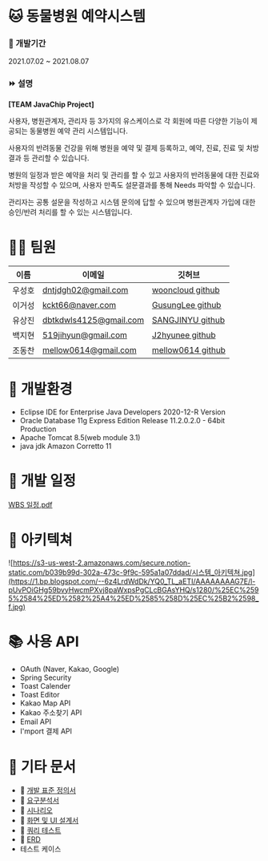 # 🐱 동물병원 예약시스템

### 📅 개발기간

2021.07.02 ~ 2021.08.07

<!-- ### 🔗 배포 링크 -->

<!-- [http://javachips.iptime.org/PetCare/](http://javachips.iptime.org/PetCare/) -->

### ⏩ 설명

**[TEAM JavaChip Project]**

사용자, 병원관계자, 관리자 등 3가지의 유스케이스로 각 회원에 따른 다양한 기능이 제공되는 동물병원 예약 관리 시스템입니다.

사용자의 반려동물 건강을 위해 병원을 예약 및 결제 등록하고, 예약, 진료, 진료 및 처방 결과 등 관리할 수 있습니다.

병원의 일정과 받은 예약을 처리 및 관리를 할 수 있고 사용자의 반려동물에 대한 진료와 처방을 작성할 수 있으며, 사용자 만족도 설문결과를 통해 Needs 파악할 수 있습니다.

관리자는 공통 설문을 작성하고 시스템 문의에 답할 수 있으며 병원관계자 가입에 대한 승인/반려 처리를 할 수 있는 시스템입니다.

# 👨‍💻 팀원


| 이름      | 이메일                 | 깃허브                                             |
|-----------|------------------------|----------------------------------------------------|
| 우성호 | [dntjdgh02@gmail.com](mailto:dntjdgh02@gmail.com)    | [wooncloud github](https://github.com/wooncloud)   |
| 이거성 | [kckt66@naver.com](mailto:kckt66@naver.com)       | [GusungLee github](https://github.com/GusungLee)   |
| 유상진 | [dbtkdwls4125@gmail.com](mailto:dbtkdwls4125@gmail.com) | [SANGJINYU github](https://github.com/SANGJINYU/)  |
| 백지현 | [519jihyun@gmail.com](mailto:519jihyun@gmail.com)    | [J2hyunee github](https://github.com/J2hyunee)     |
| 조동찬 | [mellow0614@gmail.com](mailto:mellow0614@gmail.com)   | [mellow0614 github](https://github.com/mellow0614) |

# 📔 개발환경

- Eclipse IDE for Enterprise Java Developers 2020-12-R Version
- Oracle Database 11g Express Edition Release 11.2.0.2.0 - 64bit Production
- Apache Tomcat 8.5(web module 3.1)
- java jdk Amazon Corretto 11

# 📅 개발 일정

[WBS 일정.pdf](https://drive.google.com/file/d/1ymiE3T3FlaVNAQKlP-AlnroAEyTnHUed/view?usp=sharing)

# 🏦 아키텍쳐

![https://s3-us-west-2.amazonaws.com/secure.notion-static.com/b039b99d-302a-473c-9f9c-595a1a07ddad/시스템_아키텍쳐.jpg](https://1.bp.blogspot.com/--6z4LrdWdDk/YQ0_TL_aETI/AAAAAAAAG7E/l-pUvPOiGHg59bvyHwcmPXvj8paWxpsPgCLcBGAsYHQ/s1280/%25EC%2595%2584%25ED%2582%25A4%25ED%2585%258D%25EC%25B2%2598_f.jpg)

# 📚 사용 API

- OAuth (Naver, Kakao, Google)
- Spring Security
- Toast Calender
- Toast Editor
- Kakao Map API
- Kakao 주소찾기 API
- Email API
- I'mport 결제 API

# 📃 기타 문서

- 📄 [개발 표준 정의서](https://www.notion.so/5ee91a6edaa24bfe90a20bac364bae11)
- 📄 [요구분석서](https://docs.google.com/document/d/16124ZbV_380DrzetiUFVqnpBuYltu99G4pPFp4hzY64/edit?usp=sharing)
- 📄 [시나리오](https://docs.google.com/presentation/d/12vmyEEe1XwouCh1yZLkd-SMYTABBWUimrJWy76MZuP0/edit?usp=sharing)
- 📄 [화면 및 UI 설계서](https://docs.google.com/presentation/d/15gKnlrKf_TG0kc2E9nzRu1hApr6HXll6k1XOJubkxHc/edit?usp=sharing)
- 📄 [쿼리 테스트](https://docs.google.com/spreadsheets/d/1-1IxanJA8WPOOMKxqml67BidmpgE9G0OQNzdDUbndiM/edit?usp=sharing)
- 📄 [ERD](https://www.notion.so/ERD-0a6b3c1f3a384721ab6c1e0e6c025e33)
- 테스트 케이스
